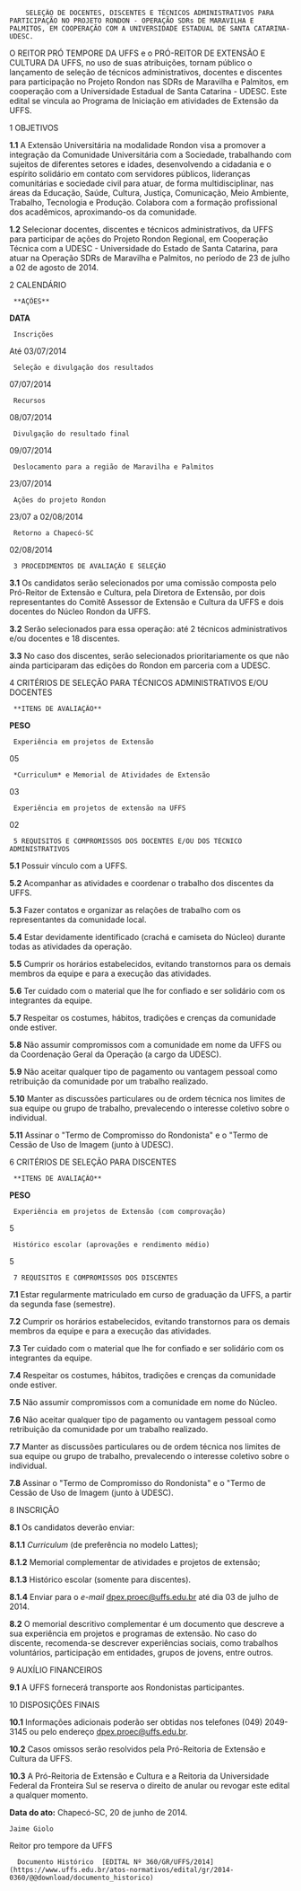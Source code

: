        SELEÇÃO DE DOCENTES, DISCENTES E TÉCNICOS ADMINISTRATIVOS PARA PARTICIPAÇÃO NO PROJETO RONDON - OPERAÇÃO SDRs DE MARAVILHA E PALMITOS, EM COOPERAÇÃO COM A UNIVERSIDADE ESTADUAL DE SANTA CATARINA-UDESC.  

O REITOR PRÓ TEMPORE DA UFFS e o PRÓ-REITOR DE EXTENSÃO E CULTURA DA UFFS, no uso de suas atribuições, tornam público o lançamento de seleção de técnicos administrativos, docentes e discentes para participação no Projeto Rondon nas SDRs de Maravilha e Palmitos, em cooperação com a Universidade Estadual de Santa Catarina - UDESC. Este edital se vincula ao Programa de Iniciação em atividades de Extensão da UFFS.

 1 OBJETIVOS

 **1.1** A Extensão Universitária na modalidade Rondon visa a promover a integração da Comunidade Universitária com a Sociedade, trabalhando com sujeitos de diferentes setores e idades, desenvolvendo a cidadania e o espírito solidário em contato com servidores públicos, lideranças comunitárias e sociedade civil para atuar, de forma multidisciplinar, nas áreas da Educação, Saúde, Cultura, Justiça, Comunicação, Meio Ambiente, Trabalho, Tecnologia e Produção. Colabora com a formação profissional dos acadêmicos, aproximando-os da comunidade.

 **1.2** Selecionar docentes, discentes e técnicos administrativos, da UFFS para participar de ações do Projeto Rondon Regional, em Cooperação Técnica com a UDESC - Universidade do Estado de Santa Catarina, para atuar na Operação SDRs de Maravilha e Palmitos, no período de 23 de julho a 02 de agosto de 2014.

 2 CALENDÁRIO

     **AÇÕES**

   **DATA**

     Inscrições

   Até 03/07/2014

     Seleção e divulgação dos resultados

   07/07/2014

     Recursos

   08/07/2014

     Divulgação do resultado final

   09/07/2014

     Deslocamento para a região de Maravilha e Palmitos

   23/07/2014

     Ações do projeto Rondon

   23/07 a 02/08/2014

     Retorno a Chapecó-SC

   02/08/2014

     3 PROCEDIMENTOS DE AVALIAÇÃO E SELEÇÃO

 **3.1** Os candidatos serão selecionados por uma comissão composta pelo Pró-Reitor de Extensão e Cultura, pela Diretora de Extensão, por dois representantes do Comitê Assessor de Extensão e Cultura da UFFS e dois docentes do Núcleo Rondon da UFFS.

 **3.2** Serão selecionados para essa operação: até 2 técnicos administrativos e/ou docentes e 18 discentes.

 **3.3** No caso dos discentes, serão selecionados prioritariamente os que não ainda participaram das edições do Rondon em parceria com a UDESC.

 4 CRITÉRIOS DE SELEÇÃO PARA TÉCNICOS ADMINISTRATIVOS E/OU DOCENTES

     **ITENS DE AVALIAÇÃO**

   **PESO**

     Experiência em projetos de Extensão

   05

     *Curriculum* e Memorial de Atividades de Extensão

   03

     Experiência em projetos de extensão na UFFS

   02

     5 REQUISITOS E COMPROMISSOS DOS DOCENTES E/OU DOS TÉCNICO ADMINISTRATIVOS

 **5.1** Possuir vínculo com a UFFS.

 **5.2** Acompanhar as atividades e coordenar o trabalho dos discentes da UFFS.

 **5.3** Fazer contatos e organizar as relações de trabalho com os representantes da comunidade local.

 **5.4** Estar devidamente identificado (crachá e camiseta do Núcleo) durante todas as atividades da operação.

 **5.5** Cumprir os horários estabelecidos, evitando transtornos para os demais membros da equipe e para a execução das atividades.

 **5.6** Ter cuidado com o material que lhe for confiado e ser solidário com os integrantes da equipe.

 **5.7** Respeitar os costumes, hábitos, tradições e crenças da comunidade onde estiver.

 **5.8** Não assumir compromissos com a comunidade em nome da UFFS ou da Coordenação Geral da Operação (a cargo da UDESC).

 **5.9** Não aceitar qualquer tipo de pagamento ou vantagem pessoal como retribuição da comunidade por um trabalho realizado.

 **5.10** Manter as discussões particulares ou de ordem técnica nos limites de sua equipe ou grupo de trabalho, prevalecendo o interesse coletivo sobre o individual.

 **5.11** Assinar o "Termo de Compromisso do Rondonista" e o "Termo de Cessão de Uso de Imagem (junto à UDESC).

 6 CRITÉRIOS DE SELEÇÃO PARA DISCENTES

     **ITENS DE AVALIAÇÃO**

   **PESO**

     Experiência em projetos de Extensão (com comprovação)

   5

     Histórico escolar (aprovações e rendimento médio)

   5

     7 REQUISITOS E COMPROMISSOS DOS DISCENTES

 **7.1** Estar regularmente matriculado em curso de graduação da UFFS, a partir da segunda fase (semestre).

 **7.2** Cumprir os horários estabelecidos, evitando transtornos para os demais membros da equipe e para a execução das atividades.

 **7.3** Ter cuidado com o material que lhe for confiado e ser solidário com os integrantes da equipe.

 **7.4** Respeitar os costumes, hábitos, tradições e crenças da comunidade onde estiver.

 **7.5** Não assumir compromissos com a comunidade em nome do Núcleo.

 **7.6** Não aceitar qualquer tipo de pagamento ou vantagem pessoal como retribuição da comunidade por um trabalho realizado.

 **7.7** Manter as discussões particulares ou de ordem técnica nos limites de sua equipe ou grupo de trabalho, prevalecendo o interesse coletivo sobre o individual.

 **7.8** Assinar o "Termo de Compromisso do Rondonista" e o "Termo de Cessão de Uso de Imagem (junto à UDESC).

 8 INSCRIÇÃO

 **8.1** Os candidatos deverão enviar:

 **8.1.1** *Curriculum* (de preferência no modelo Lattes);

 **8.1.2** Memorial complementar de atividades e projetos de extensão;

 **8.1.3** Histórico escolar (somente para discentes).

 **8.1.4** Enviar para o *e-mail* dpex.proec@uffs.edu.br até dia 03 de julho de 2014.

 **8.2** O memorial descritivo complementar é um documento que descreve a sua experiência em projetos e programas de extensão. No caso do discente, recomenda-se descrever experiências sociais, como trabalhos voluntários, participação em entidades, grupos de jovens, entre outros.

 9 AUXÍLIO FINANCEIROS

 **9.1** A UFFS fornecerá transporte aos Rondonistas participantes.

 10 DISPOSIÇÕES FINAIS

 **10.1** Informações adicionais poderão ser obtidas nos telefones (049) 2049-3145 ou pelo endereço dpex.proec@uffs.edu.br.

 **10.2** Casos omissos serão resolvidos pela Pró-Reitoria de Extensão e Cultura da UFFS.

 **10.3** A Pró-Reitoria de Extensão e Cultura e a Reitoria da Universidade Federal da Fronteira Sul se reserva o direito de anular ou revogar este edital a qualquer momento.

  

   **Data do ato:** Chapecó-SC, 20 de junho de 2014.   
 

    Jaime Giolo   
 Reitor pro tempore da UFFS 

      Documento Histórico  [EDITAL Nº 360/GR/UFFS/2014](https://www.uffs.edu.br/atos-normativos/edital/gr/2014-0360/@@download/documento_historico)     
      